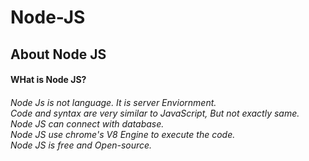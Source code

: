 # Node-JS

## About Node JS 
#### WHat is Node JS?
###### Node Js is not language. It is server Enviornment.<br>Code and syntax are very similar to JavaScript, But not exactly same.<br> Node JS can connect with database.<br> Node JS use chrome's V8 Engine to execute the code. <br> Node JS is free and Open-source.
